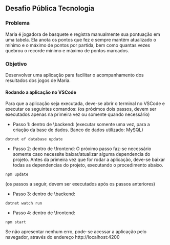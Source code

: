 ## Desafio Pública Tecnologia

### Problema
Maria é jogadora de basquete e registra manualmente sua pontuação em uma tabela. Ela anota os pontos que fez e sempre mantém atualizado o mínimo e o máximo de pontos por partida, bem como quantas vezes quebrou o recorde mínimo e máximo de pontos marcados.

### Objetivo
Desenvolver uma aplicação para facilitar o acompanhamento dos resultados dos jogos de Maria.

#### Rodando a aplicação no VSCode
Para que a aplicação seja executada, deve-se abrir o terminal no VSCode e executar os seguintes comandos:
(os próximos dois passos, devem ser executados apenas na primeira vez ou somente quando necessário)
- Passo 1: dentro de \backend: (executar somente uma vez, para a criação da base de dados. Banco de dados utilizado: MySQL)
```
dotnet ef database update
```
- Passo 2: dentro de \frontend: 
O próximo passo faz-se necessário somente caso necessite baixar/atualizar alguma dependencia do projeto. Antes da primeira vez que for rodar a aplicação, deve-se baixar todas as dependencias do projeto, executando o procedimento abaixo.
```
npm update
```
(os passos a seguir, devem ser executados após os passos anteriores)
- Passo 3: dentro de \backend:
```
dotnet watch run
```
- Passo 4: dentro de \frontend:
```
npm start
```

Se não apresentar nenhum erro, pode-se acessar a aplicação pelo navegador, através do endereço http://localhost:4200
